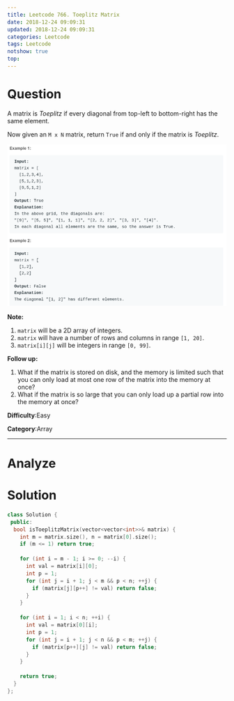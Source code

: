 ```yaml
---
title: Leetcode 766. Toeplitz Matrix
date: 2018-12-24 09:09:31
updated: 2018-12-24 09:09:31
categories: Leetcode
tags: Leetcode
notshow: true
top:
---
```


# Question

A matrix is  _Toeplitz_  if every diagonal from top-left to bottom-right has the same element.

Now given an  `M x N`  matrix, return `True` if and only if the matrix is  _Toeplitz_.  

![](/images/in-post/2018-12-24-Leetcode-766-Toeplitz-Matrix/2018-12-24-22-26-29.png)

**Note:**

1. `matrix`  will be a 2D array of integers.
2. `matrix`  will have a number of rows and columns in range  `[1, 20]`.
3. `matrix[i][j]`  will be integers in range  `[0, 99]`.

**Follow up:**

1. What if the matrix is stored on disk, and the memory is limited such that you can only load at most one row of the matrix into the memory at once?
2. What if the matrix is so large that you can only load up a partial row into the memory at once?

**Difficulty**:Easy

**Category**:Array

<!-- more -->

------------

# Analyze

# Solution

```cpp
class Solution {
 public:
  bool isToeplitzMatrix(vector<vector<int>>& matrix) {
    int m = matrix.size(), n = matrix[0].size();
    if (m <= 1) return true;

    for (int i = m - 1; i >= 0; --i) {
      int val = matrix[i][0];
      int p = 1;
      for (int j = i + 1; j < m && p < n; ++j) {
        if (matrix[j][p++] != val) return false;
      }
    }

    for (int i = 1; i < n; ++i) {
      int val = matrix[0][i];
      int p = 1;
      for (int j = i + 1; j < n && p < m; ++j) {
        if (matrix[p++][j] != val) return false;
      }
    }

    return true;
  }
};
```
